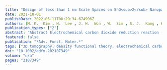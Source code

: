 ```yaml
---
title: "Design of less than 1 nm Scale Spaces on SnO<sub>2</sub> Nanoparticles for High‐Performance Electrochemical CO<sub>2</sub> Reduction"
date: 2021-10-01
publishDate: 2022-05-11T00:29:34.674996Z
authors: [M. K.  Kim , H.  Lee , J. H.  Won , W.  Sim , S. J.  Kang , H.  Choi , M.  Sharma , H.  Oh , <b>S.  Ringe*</b> , Y.  Kwon* , H. M.  Jeong* ]
publication_types: ["2"]
abstract: "Abstract Electrochemical carbon dioxide reduction reaction (CO2RR) is a promising approach to mitigate CO2 concentration and generate carbon feedstock. Recently, the (sub-)nanometer design of catalyst structures has been revealed as an efficient means to control the reaction process through the local reaction environment. Herein, the synthesis of a novel tin oxide (SnOx) nanoparticle (NP) catalyst with highly controlled sub-nanoscale interplanar gaps of widths <1 nm (SnOx NP-s) is reported via the lithium electrochemical tuning (LiET) method. Transmission electron microscopy (TEM) and 3D-tomo-scanning TEM (STEM) analysis confirm the presence of a distinct segmentation pattern and the newly engineered interparticle confined space in the SnOx NP-s. The catalyst exhibits a significant increase in CO2RR versus hydrogen evolution selectivity by a factor of $≈$5 with 20% higher formate selectivity relative to pristine SnO2 NPs at ?1.2 VRHE. Density functional theory calculations and cation-size-dependent experiments indicate that this is attributable to a gap-stabilization of the rate-limiting *OCHO and *COOH intermediates, the formation of which is driven by the interfacial electric field. Moreover, the SnOx NP-s exhibits stable performance during CO2RR over 50 h. These results highlight the potential of controlled atomic spaces in directing electrochemical reaction selectivity and the design of highly optimized catalytic materials."
featured: false
publication: "*Adv. Funct. Mater.*"
tags: ["3D tomography; density functional theory; electrochemical carbon dioxide reduction; space confinement; sub-nanospacing"]
doi: "10.1002/adfm.202107349"
volume: "n/a"
pages: "2107349"
---
```


